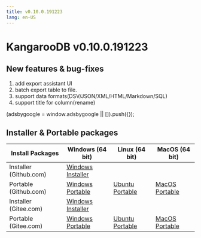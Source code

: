 ```yaml
---
title: v0.10.0.191223
lang: en-US
---
```


# KangarooDB v0.10.0.191223

## New features & bug-fixes
1. add export assistant UI
2. batch export table to file.
3. support data formats(DSV/JSON/XML/HTML/Markdown/SQL)
4. support title for column(rename)

<div>
    <script2 type="text/javascript" async="true" src="https://pagead2.googlesyndication.com/pagead/js/adsbygoogle.js" />
    <ins class="adsbygoogle"
        style="display:block; text-align:center;"
        data-ad-layout="in-article"
        data-ad-format="fluid"
        data-ad-client="ca-pub-3975819313740938"
        data-ad-slot="6760827895"></ins>
    <script2 type="text/javascript">
        (adsbygoogle = window.adsbygoogle || []).push({});
    </script2>
</div>


## Installer & Portable packages

| Install Packages              | Windows (64 bit)  | Linux (64 bit)    | MacOS (64 bit)    |
|-------------------------------|-------------------|-------------------|-------------------|
| Installer (Github.com) | [Windows Installer](https://github.com/dbkangaroo/kangaroo/releases/download/v0.10.0.191223/Kangaroo_0.10.0.191223_win64.exe) | | |
| Portable (Github.com)  | [Windows Portable](https://github.com/dbkangaroo/kangaroo/releases/download/v0.10.0.191223/Kangaroo_0.10.0.191223_win64.7z) | [Ubuntu Portable](https://github.com/dbkangaroo/kangaroo/releases/download/v0.10.0.191223/Kangaroo_0.10.0.191223_ubuntu.zip) | [MacOS Portable](https://github.com/dbkangaroo/kangaroo/releases/download/v0.10.0.191223/Kangaroo_0.10.0.191223_macos.zip) |
| Installer (Gitee.com) | [Windows Installer](https://gitee.com/dbkangaroo/kangaroo/attach_files/312739/download) | | |
| Portable (Gitee.com)  | [Windows Portable](https://gitee.com/dbkangaroo/kangaroo/attach_files/312740/download) | [Ubuntu Portable](https://gitee.com/dbkangaroo/kangaroo/attach_files/312737/download) | [MacOS Portable](https://gitee.com/dbkangaroo/kangaroo/attach_files/312736/download) |